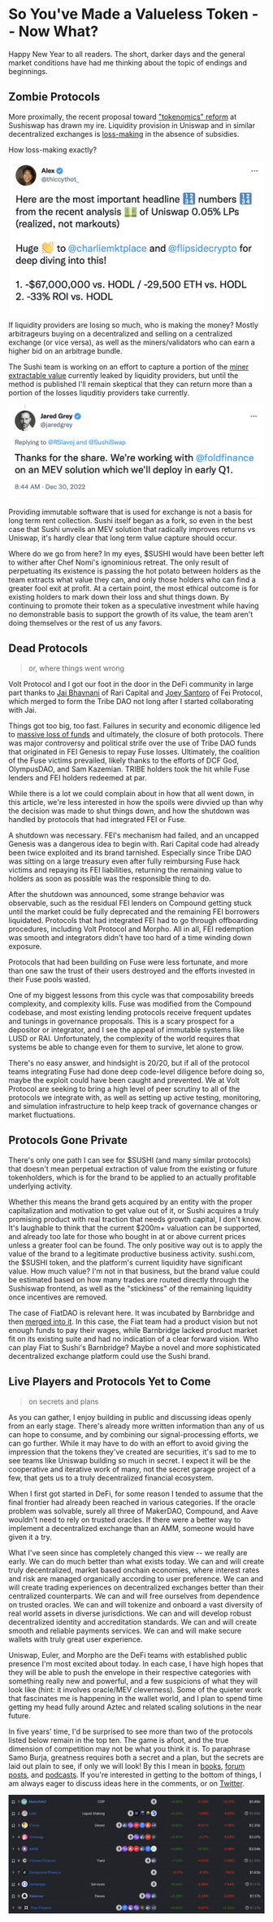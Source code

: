 <!-- Google tag (gtag.js) -->
<script async src="https://www.googletagmanager.com/gtag/js?id=G-6FD3E90TCT"></script>
<script>
  window.dataLayer = window.dataLayer || [];
  function gtag(){dataLayer.push(arguments);}
  gtag('js', new Date());

  gtag('config', 'G-6FD3E90TCT');
</script>

# So You've Made a Valueless Token -- Now What?

Happy New Year to all readers. The short, darker days and the general market conditions have had me thinking about the topic of endings and beginnings.

## Zombie Protocols
More proximally, the recent proposal toward ["tokenomics" reform](https://forum.sushi.com/t/sushi-tokenomics-redesign/11621) at Sushiswap has drawn my ire. Liquidity provision in Uniswap and in similar decentralized exchanges is [loss-making](https://onetruekirk.github.io/liquidityauction.html) in the absence of subsidies.

How loss-making exactly?

![img](get_those_numbers_up.png)

If liquidity providers are losing so much, who is making the money? Mostly arbitrageurs buying on a decentralized and selling on a centralized exchange (or vice versa), as well as the miners/validators who can earn a higher bid on an arbitrage bundle.

The Sushi team is working on an effort to capture a portion of the [miner extractable value](https://docs.flashbots.net/new-to-mev) currently leaked by liquidity providers, but until the method is published I'll remain skeptical that they can return more than a portion of the losses liquditiy providers take currently.

![img](would_be_nice.png)

Providing immutable software that is used for exchange is not a basis for long term rent collection. Sushi itself began as a fork, so even in the best case that Sushi unveils an MEV solution that radically improves returns vs Uniswap, it's hardly clear that long term value capture should occur.

Where do we go from here? In my eyes, $SUSHI would have been better left to wither after Chef Nomi's ignominious retreat. The only result of perpetuating its existence is passing the hot potato between holders as the team extracts what value they can, and only those holders who can find a greater fool exit at profit. At a certain point, the most ethical outcome is for existing holders to mark down their loss and shut things down. By continuing to promote their token as a speculative investment while having no demonstrable basis to support the growth of its value, the team aren't doing themselves or the rest of us any favors.

## Dead Protocols
> or, where things went wrong

Volt Protocol and I got our foot in the door in the DeFi community in large part thanks to [Jai Bhavnani](https://twitter.com/Jai_Bhavnani) of Rari Capital and [Joey Santoro](https://twitter.com/joey__santoro) of Fei Protocol, which merged to form the Tribe DAO not long after I started collaborating with Jai.

Things got too big, too fast. Failures in security and economic diligence led to [massive loss of funds](https://rekt.news/fei-rari-rekt/) and ultimately, the closure of both protocols. There was major controversy and political strife over the use of Tribe DAO funds that originated in FEI Genesis to repay Fuse losses. Ultimately, the coalition of the Fuse victims prevailed, likely thanks to the efforts of DCF God, OlympusDAO, and Sam Kazemian. TRIBE holders took the hit while Fuse lenders and FEI holders redeemed at par.

While there is a lot we could complain about in how that all went down, in this article, we're less interested in how the spoils were divvied up than why the decision was made to shut things down, and how the shutdown was handled by protocols that had integrated FEI or Fuse.

A shutdown was necessary. FEI's mechanism had failed, and an uncapped Genesis was a dangerous idea to begin with. Rari Capital code had already been twice exploited and its brand tarnished. Especially since Tribe DAO was sitting on a large treasury even after fully reimbursing Fuse hack victims and repaying its FEI liabilities, returning the remaining value to holders as soon as possible was the responsible thing to do.

After the shutdown was announced, some strange behavior was observable, such as the residual FEI lenders on Compound getting stuck until the market could be fully deprecated and the remaining FEI borrowers liquidated. Protocols that had integrated FEI had to go through offboarding procedures, including Volt Protocol and Morpho. All in all, FEI redemption was smooth and integrators didn't have too hard of a time winding down exposure.

Protocols that had been building on Fuse were less fortunate, and more than one saw the trust of their users destroyed and the efforts invested in their Fuse pools wasted.

One of my biggest lessons from this cycle was that composability breeds complexity, and complexity kills. Fuse was modified from the Compound codebase, and most existing lending protocols receive frequent updates and tunings in governance proposals. This is a scary prospect for a depositor or integrator, and I see the appeal of immutable systems like LUSD or RAI. Unfortunately, the complexity of the world requires that systems be able to change even for them to survive, let alone to grow.

There's no easy answer, and hindsight is 20/20, but if all of the protocol teams integrating Fuse had done deep code-level diligence before doing so, maybe the exploit could have been caught and prevented. We at Volt Protocol are seeking to bring a high level of peer scrutiny to all of the protocols we integrate with, as well as setting up active testing, monitoring, and simulation infrastructure to help keep track of governance changes or market fluctuations.

## Protocols Gone Private

There's only one path I can see for $SUSHI (and many similar protocols) that doesn't mean perpetual extraction of value from the existing or future tokenholders, which is for the brand to be applied to an actually profitable underlying activity.

Whether this means the brand gets acquired by an entity with the proper capitalization and motivation to get value out of it, or Sushi acquires a truly promising product with real traction that needs growth capital, I don't know. It's laughable to think that the current $200m+ valuation can be supported, and already too late for those who bought in at or above current prices unless a greater fool can be found. The only positive way out is to apply the value of the brand to a legitimate productive business activity. sushi.com, the $SUSHI token, and the platform's current liquidity have significant value. How much value? I'm not in that business, but the brand value could be estimated based on how many trades are routed directly through the Sushiswap frontend, as well as the "stickiness" of the remaining liquidity once incentives are removed.

The case of FiatDAO is relevant here. It was incubated by Barnbridge and then [merged into it](https://forum.barnbridge.com/t/combine-fiat-dao-into-barnbridge/807). In this case, the Fiat team had a product vision but not enough funds to pay their wages, while Barnbridge lacked product market fit on its existing suite and had no indication of a clear forward vision. Who can play Fiat to Sushi's Barnbridge? Maybe a novel and more sophisticated decentralized exchange platform could use the Sushi brand.

## Live Players and Protocols Yet to Come
> on secrets and plans

As you can gather, I enjoy building in public and discussing ideas openly from an early stage. There's already more written information than any of us can hope to consume, and by combining our signal-processing efforts, we can go further. While it may have to do with an effort to avoid giving the impression that the tokens they've created are securities, it's sad to me to see teams like Uniswap building so much in secret. I expect it will be the cooperative and iterative work of many, not the secret garage project of a few, that gets us to a truly decentralized financial ecosystem.

When I first got started in DeFi, for some reason I tended to assume that the final frontier had already been reached in various categories. If the oracle problem was solvable, surely all three of MakerDAO, Compound, and Aave wouldn't need to rely on trusted oracles. If there were a better way to implement a decentralized exchange than an AMM, someone would have given it a try.

What I've seen since has completely changed this view -- we really are early. We can do much better than what exists today. We can and will create truly decentralized, market based onchain economies, where interest rates and risk are managed organically according to user preference. We can and will create trading experiences on decentralized exchanges better than their centralized counterparts. We can and will free ourselves from dependence on trusted oracles. We can and will tokenize and onboard a vast diversity of real world assets in diverse jurisdictions. We can and will develop robust decentralized identity and accreditation standards. We can and will create smooth and reliable payments services. We can and will make secure wallets with truly great user experience.

Uniswap, Euler, and Morpho are the DeFi teams with established public presence I'm most excited about today. In each case, I have high hopes that they will be able to push the envelope in their respective categories with something really new and powerful, and a few suspicions of what they will look like (hint: it involves oracle/MEV cleverness). Some of the quieter work that fascinates me is happening in the wallet world, and I plan to spend time getting my head fully around Aztec and related scaling solutions in the near future.

In five years' time, I'd be surprised to see more than two of the protocols listed below remain in the top ten. The game is afoot, and the true dimension of competition may not be what you think it is. To paraphrase Samo Burja, greatness requires both a secret and a plan, but the secrets are laid out plain to see, if only we will look! By this I mean in [books](https://oll.libertyfund.org/title/white-the-theory-of-free-banking-money-supply-under-competitive-note-issue), [forum posts](https://ethresear.ch/t/mev-capturing-amm-mcamm/13336), and [podcasts](https://twitter.com/OneTrueKirk/status/1597715992712396802?s=20&t=-3pbE636vACJnpk2dJ03GQ). If you're interested in getting to the bottom of things, I am always eager to discuss ideas here in the comments, or on [Twitter](https://twitter.com/OneTrueKirk).

![img](rankings.png)

<script src="https://utteranc.es/client.js"
        repo="OneTrueKirk/onetruekirk.github.io"
        issue-term="pathname"
        label="comment"
        theme="github-light"
        crossorigin="anonymous"
        async>
</script>
